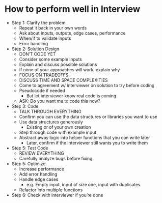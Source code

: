 # How to perform well in Interview

- Step 1: Clarify the problem
    - Repeat it back in your own words
    - Ask about inputs, outputs, edge cases, performance
    - When/if to validate inputs
    - Error handling
- Step 2: Solution Design
    - DON’T CODE YET
    - Consider some example inputs
    - Explain and discuss possible solutions
    - If none of your approaches will work, explain why
    - FOCUS ON TRADEOFFS
    - DISCUSS TIME AND SPACE COMPLEXITIES
    - Come to agreement w/ interviewer on solution to try before coding
    - Pseudocode if needed
        - But let interviewer know real code is coming
    - ASK: Do you want me to code this now?
- Step 3: Code
    - TALK THROUGH EVERYTHING
    - Confirm you can use the data structures or libraries you want to use
    - Use data structures generously
        - Existing or of your own creation
    - Step through code with example input
    - Abstract away logic into helper functions that you can write later
        - Later, confirm if the interviewer still wants you to write them
- Step 5: Test Code
    - REVIEW EVERYTHING
    - Carefully analyze bugs before fixing
- Step 5: Optimize
    - Increase performance
    - Add error handling
    - Handle edge cases
        - e.g. Empty input, input of size one, input with duplicates
    - Refactor into multiple functions
- Step 6: Check with interviewer if you’re done
